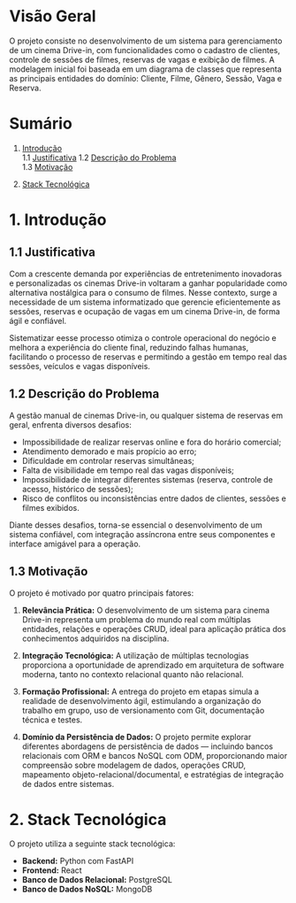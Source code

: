# Visão Geral

O projeto consiste no desenvolvimento de um sistema para gerenciamento de um cinema Drive-in, com funcionalidades como o cadastro de clientes, controle de sessões de filmes, reservas de vagas e exibição de filmes. A modelagem inicial foi baseada em um diagrama de classes que representa as principais entidades do domínio: Cliente, Filme, Gênero, Sessão, Vaga e Reserva.

# Sumário 

1. [Introdução](#1-introdução)  
   1.1 [Justificativa](#11-justificativa)
   1.2 [Descrição do Problema](#12-descrição-do-problema)  
   1.3 [Motivação](#13-motivação) 

2. [Stack Tecnológica](#2-stack-tecnológica)

# 1. Introdução

## 1.1 Justificativa

Com a crescente demanda por experiências de entretenimento inovadoras e personalizadas os cinemas Drive-in voltaram a ganhar popularidade como alternativa nostálgica para o consumo de filmes. Nesse contexto, surge a necessidade de um sistema informatizado que gerencie eficientemente as sessões, reservas e ocupação de vagas em um cinema Drive-in, de forma ágil e confiável.

Sistematizar eesse processo otimiza o controle operacional do negócio e melhora a experiência do cliente final, reduzindo falhas humanas, facilitando o processo de reservas e permitindo a gestão em tempo real das sessões, veículos e vagas disponíveis.

## 1.2 Descrição do Problema

A gestão manual de cinemas Drive-in, ou qualquer sistema de reservas em geral, enfrenta diversos desafios:

- Impossibilidade de realizar reservas online e fora do horário comercial;
- Atendimento demorado e mais propício ao erro;
- Dificuldade em controlar reservas simultâneas;
- Falta de visibilidade em tempo real das vagas disponíveis;
- Impossibilidade de integrar diferentes sistemas (reserva, controle de acesso, histórico de sessões);
- Risco de conflitos ou inconsistências entre dados de clientes, sessões e filmes exibidos.

Diante desses desafios, torna-se essencial o desenvolvimento de um sistema confiável, com integração assíncrona entre seus componentes e interface amigável para a operação.

## 1.3 Motivação

O projeto é motivado por quatro principais fatores:

1. **Relevância Prática:** O desenvolvimento de um sistema para cinema Drive-in representa um problema do mundo real com múltiplas entidades, relações e operações CRUD, ideal para aplicação prática dos conhecimentos adquiridos na disciplina.

2. **Integração Tecnológica:** A utilização de múltiplas tecnologias proporciona a oportunidade de aprendizado em arquitetura de software moderna, tanto no contexto relacional quanto não relacional.

3. **Formação Profissional:** A entrega do projeto em etapas simula a realidade de desenvolvimento ágil, estimulando a organização do trabalho em grupo, uso de versionamento com Git, documentação técnica e testes.

4. **Domínio da Persistência de Dados:** O projeto permite explorar diferentes abordagens de persistência de dados — incluindo bancos relacionais com ORM e bancos NoSQL com ODM, proporcionando maior compreensão sobre modelagem de dados, operações CRUD, mapeamento objeto-relacional/documental, e estratégias de integração de dados entre sistemas.


# 2. Stack Tecnológica

O projeto utiliza a seguinte stack tecnológica:

- **Backend:** Python com FastAPI
- **Frontend:** React
- **Banco de Dados Relacional:** PostgreSQL
- **Banco de Dados NoSQL:** MongoDB 

